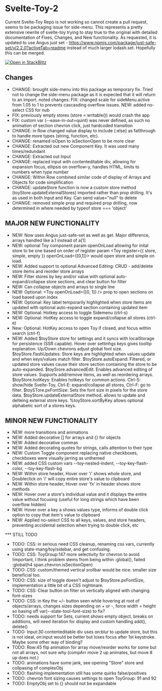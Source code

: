 # Svelte-Toy-2  

Current Svelte-Toy Repo is not working so cannot create a pull request, seems to be packaging issue for side-menu. This represents a pretty extensive rewrite of svelte-toy trying to stay true to the original with detailed documentation of Fixes, Changes, and New functionality. As requested, it is updated to use Angus just set - https://www.npmjs.com/package/just-safe-set/v/2.2.0?activeTab=readme instead of much larger lodash.set. Hopefully this can be merged.

[![Open in StackBlitz](https://developer.stackblitz.com/img/open_in_stackblitz.svg)](https://stackblitz.com/github/cycle4passion/svelte-toy-2?file=README.md)
  
  ## Changes
  * CHANGE: brought side-menu into this package as temporary fix. Tried not to change the side-menu package as it is expected that it will return to an import. 
  noted changes:
    FIX: changed scale for sideMenu.active from 1.05 to 1 to prevents cascasding overflow issues.
    NEW: added no-select CSS for nub
  * FIX: previously empty stores (store = writable()) would crash the app
  * FIX: custom var (--ease-in-out=quint) was never defined, as such no animation of section chevron click, just hardcoded transition
  * CHANGE: in Row changed value display to include {:else} as fallthrough to handle more types (string, function, etc).
  * CHANGE: renamed isOpen to isSectionOpen to be more clear
  * CHANGE: Extracted out new Component Key. It was used many times/redundant
  * CHANGE: Extracted out Input 
  * CHANGE: replaced input with contenteditable div, allowing for expansion focus, ellipsis on overflow-y, handles HTML, limits to numbers when type number
  * CHANGE: Within Row combined similar code of display of Arrays and Objects for code simplification
  * CHANGE: updateStore function is now a custom store method (toyStore.updateExternalStores) imported rather than prop drilling. It's as used in both Input and Key. Can send value="null" to delete
  * CHANGE: removed simple prop and required prop drilling, now determined in where needed by typeof store === 'object'
  
  ## MAJOR NEW FUNCTIONALITY
  * NEW: Now uses Angus just-safe-set as well as get. Major difference, arrays handled like a.1 instead of a[1]
  * NEW: optional Toy component param openOnLoad allowing for inital store to be one based on order of register param <Toy register={{ store, simple, empty }} openOnLoad={[0,1]}> would open store and simple on load.
  * NEW: Added support to optional Advanced Editing: CRUD - add/delete store items and reorder store arrays
  * NEW: Filter stores by key and/or value with optional auto-expand/collapse store sections, and clear button for filter
  * NEW: Can collapse objects and arrays to single line
  * NEW: Optional: <Toy openOnLoad={[0, 1]} /> prop to open sections on load based upon index
  * NEW: Optional: Key label temporarily highlighted when store items are updated with optional auto-expand section containing updated item
  * NEW: Optional: Hotkey access to toggle Sidemenu (ctrl-s)
  * NEW: Optional: HotKey access to toggle expand/collapse all stores (ctrl-e)
  * New: Optional: HotKey access to open Toy if closed, and focus within search (ctrl-f)
  * NEW: Added $toyStore store for settings and it syncs with localStorage for persistence (SSR capable).  Hover over settinhgs keys gives tooltip explanation. Up/Down chevrons adjust global font size.
      $toyStore.flashUpdates: Store keys are highlighted when values update and when keys/values match filter.
      $toyStore.autoExpand: Filtered, or updated store values cause their store section containing the store to be auto-expanded.
      $toySrore.advancedEdit: Enables advanced editing of store values. Supports add/remove items, as well as reordering arrays.
      $toyStore.hotKeys: Enables hotkeys for common actions. Ctrl-S: show/hide Svelte-Toy, Ctrl-E: expand/collapse all stores, Ctrl-F: go to filter.
      $toySTore.pxFontSize: Sets the font size in pixels for the store data.
      $toyStore.updateExternalStore method. allows to update and delteing external store keys.
      %toyStore.sortByKey allows optional alphabetic sort of a stores keys.
  ## MINOR NEW FUNCTIONALITY
  * NEW: more transitions and animations
  * NEW: Added decorative [] for arrays and {} for objects
  * NEW: Added decorative commas
  * NEW: Added decorating quotes for strings, calls attention to their type
  * NEW: Custom Toggle component replacing native checkboxes, checkboxes were visually jarring as unthemed
  * NEW: added CSS custom vars --toy-nested-indent, --toy-key-flash-color, --toy-key-flash-bg
  * NEW: Within store header, Hover over 'i' shows whole store, and Doubleclick on 'i' will copy entire store's value to clipboard
  * NEW: Within store header, Hover over 'fx' in header shows store methods
  * NEW: Hover over a store's individual value and it displays the entire value without focusing (useful for long strings which have been overflow hidden)
  * NEW: Hover over a key a shows values type, informs of double click option to copy that item's value to clipboard
  * NEW: Applied no-select CSS to all keys, values, and store headers, preventing accidental selection when trying to double click, etc

  *** STILL TODO
  * TODO: CSS: in serious need CSS cleanup, renaming css vars, currently using  state-mang/toy/sidebar, and get confusing.
  * TODO: CSS: ToyGroup:147 more selectivity for chevron to avoid !important, I think problem stems from being within :global(), failed :global(h4 span.chevron.isSectionOpen)
  * TODO: CSS: custom/themed vertical srollbar would be nice. smaller size beneficial too.
  * TODO: CSS: size of toggle doesn't adjust to $toyStore.pxFontSize, implementation a little bit of a CSS nightmare.
  * TODO: CSS: Clear button on filter on vertically aligned with changing font-sizes
  * TODO: CSS: in Key the +/- button seen while hovering at root of objects/arrays, changes sizes depending on + or -, force width = height so basing off var(--state-tool-font-size) to fix?
  * TODO: needs support for Sets, current shows empty object, breaks on additions, will need iteration for display and custom handling add(), delete()
  * TODO: Input:30 contenteditable div uses on:blur to update store, but this is not ideal, on:input would be better but loses focus after 1st keystroke. Maybe some other way of binding?
  * TODO: Row:45 flip animation for array move/reorder works for some but not all arrays, not sure why (compArr move 2 up animates, but move 8 up does not.)
  * TODO: animations have some jank, see opening "Store" store and collpasing of complexObj
  * TODO: flashing implementation still has some quirks false/positives
  * TODO: chevron font sizing causes settings to open ToyGroup: 91 and 92
  * TODO: EmptyObj set to {} should not be expandable